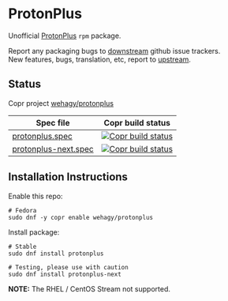 # ProtonPlus

Unofficial [ProtonPlus](https://github.com/Vysp3r/ProtonPlus) `rpm` package.

Report any packaging bugs to [downstream](https://github.com/wehagy/rpm-protonplus/issues) github issue trackers.\
New features, bugs, translation, etc, report to [upstream](https://github.com/Vysp3r/ProtonPlus/issues).

## Status

Copr project [wehagy/protonplus](https://copr.fedorainfracloud.org/coprs/wehagy/protonplus)

| Spec file | Copr build status |
|---|---|
| [protonplus.spec](https://github.com/wehagy/rpm-protonplus/blob/main/protonplus.spec) | [![Copr build status](https://copr.fedorainfracloud.org/coprs/wehagy/protonplus/package/protonplus/status_image/last_build.png)](https://copr.fedorainfracloud.org/coprs/wehagy/protonplus/package/protonplus/) |
| [protonplus-next.spec](https://github.com/wehagy/rpm-protonplus/blob/protonplus-next/protonplus-next.spec) | [![Copr build status](https://copr.fedorainfracloud.org/coprs/wehagy/protonplus/package/protonplus-next/status_image/last_build.png)](https://copr.fedorainfracloud.org/coprs/wehagy/protonplus/package/protonplus-next/) |

## Installation Instructions

Enable this repo:

```shell
# Fedora
sudo dnf -y copr enable wehagy/protonplus
```

Install package:

```shell
# Stable
sudo dnf install protonplus

# Testing, please use with caution
sudo dnf install protonplus-next
```

**NOTE:** The RHEL / CentOS Stream not supported.
